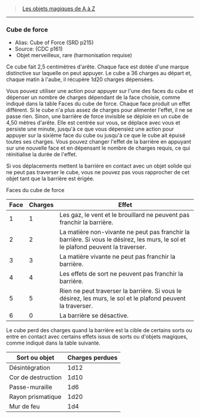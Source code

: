 ﻿> [Les objets magiques de A à Z](hd_magicitems_az_les_objets_magiques_de_a_a_z.md)

---

### Cube de force

- Alias: Cube of Force (SRD p215)
- Source: (CDC p161)
-  Objet merveilleux, rare (harmonisation requise)

Ce cube fait 2,5 centimètres d'arête. Chaque face est dotée d'une marque distinctive sur laquelle on peut appuyer. Le cube a 36 charges au départ et, chaque matin à l'aube, il récupère 1d20 charges dépensées.

Vous pouvez utiliser une action pour appuyer sur l'une des faces du cube et dépenser un nombre de charges dépendant de la face choisie, comme indiqué dans la table Faces du cube de force. Chaque face produit un effet différent. Si le cube n'a plus assez de charges pour alimenter l'effet, il ne se passe rien. Sinon, une barrière de force invisible se déploie en un cube de 4,50 mètres d'arête. Elle est centrée sur vous, se déplace avec vous et persiste une minute, jusqu'à ce que vous dépensiez une action pour appuyer sur la sixième face du cube ou jusqu'à ce que le cube ait épuisé toutes ses charges. Vous pouvez changer l'effet de la barrière en appuyant sur une nouvelle face et en dépensant le nombre de charges requis, ce qui réinitialise la durée de l'effet.

Si vos déplacements mettent la barrière en contact avec un objet solide qui ne peut pas traverser le cube, vous ne pouvez pas vous rapprocher de cet objet tant que la barrière est érigée.

Faces du cube de force

|Face|Charges|Effet|
|---|---|---|
|1|1|Les gaz, le vent et le brouillard ne peuvent pas franchir la barrière.|
|2|2|La matière non-vivante ne peut pas franchir la barrière. Si vous le désirez, les murs, le sol et le plafond peuvent la traverser.|
|3|3|La matière vivante ne peut pas franchir la barrière.|
|4|4|Les effets de sort ne peuvent pas franchir la barrière.|
|5|5|Rien ne peut traverser la barrière. Si vous le désirez, les murs, le sol et le plafond peuvent la traverser.|
|6|0|La barrière se désactive.|

Le cube perd des charges quand la barrière est la cible de certains sorts ou entre en contact avec certains effets issus de sorts ou d'objets magiques, comme indiqué dans la table suivante.

|Sort ou objet|Charges perdues|
|---|---|
|Désintégration|1d12|
|Cor de destruction|1d10|
|Passe-muraille|1d6|
|Rayon prismatique|1d20|
|Mur de feu|1d4|

